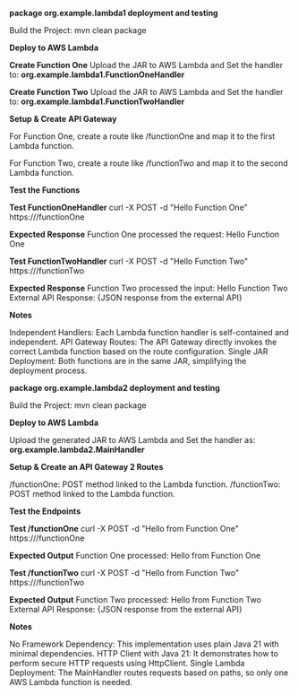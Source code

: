 **package org.example.lambda1 deployment and testing**

Build the Project: mvn clean package

**Deploy to AWS Lambda**

**Create Function One** Upload the JAR to AWS Lambda and Set the handler to: **org.example.lambda1.FunctionOneHandler**

**Create Function Two** Upload the JAR to AWS Lambda and Set the handler to: **org.example.lambda1.FunctionTwoHandler**

**Setup & Create API Gateway**

For Function One, create a route like /functionOne and map it to the first Lambda function.

For Function Two, create a route like /functionTwo and map it to the second Lambda function.

**Test the Functions**

**Test FunctionOneHandler**
curl -X POST -d "Hello Function One" https://<api-gateway-endpoint>/functionOne

**Expected Response**
Function One processed the request: Hello Function One

**Test FunctionTwoHandler**
curl -X POST -d "Hello Function Two" https://<api-gateway-endpoint>/functionTwo

**Expected Response**
Function Two processed the input: Hello Function Two
External API Response: {JSON response from the external API}

**Notes**

Independent Handlers: Each Lambda function handler is self-contained and independent.
API Gateway Routes: The API Gateway directly invokes the correct Lambda function based on the route configuration.
Single JAR Deployment: Both functions are in the same JAR, simplifying the deployment process.


**package org.example.lambda2 deployment and testing**

Build the Project: mvn clean package

**Deploy to AWS Lambda**

Upload the generated JAR to AWS Lambda and Set the handler as: **org.example.lambda2.MainHandler**

**Setup & Create an API Gateway 2 Routes**

/functionOne: POST method linked to the Lambda function.
/functionTwo: POST method linked to the Lambda function.

**Test the Endpoints**

**Test /functionOne**
curl -X POST -d "Hello from Function One" https://<api-gateway-endpoint>/functionOne

**Expected Output**
Function One processed: Hello from Function One

**Test /functionTwo** 
curl -X POST -d "Hello from Function Two" https://<api-gateway-endpoint>/functionTwo

**Expected Output**
Function Two processed: Hello from Function Two
External API Response: {JSON response from the external API}

**Notes**

No Framework Dependency: This implementation uses plain Java 21 with minimal dependencies.
HTTP Client with Java 21: It demonstrates how to perform secure HTTP requests using HttpClient.
Single Lambda Deployment: The MainHandler routes requests based on paths, so only one AWS Lambda function is needed.












